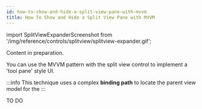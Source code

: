 ```yaml
---
id: how-to-show-and-hide-a-split-view-pane-with-mvvm
title: How To Show and Hide a Split View Pane with MVVM
---
```


import SplitViewExpanderScreenshot from '/img/reference/controls/splitview/splitview-expander.gif';

Content in preparation.

You can use the MVVM pattern with the split view control to implement a 'tool pane' style UI.

:::info
This technique uses a complex **binding path** to locate the parent view model for the 
:::

TO DO

<img src={SplitViewExpanderScreenshot} alt=""/>